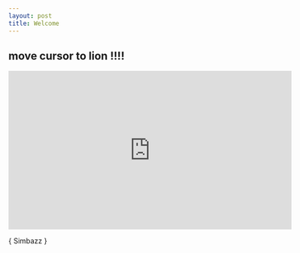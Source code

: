 ```yaml
---
layout: post
title: Welcome
---
```


## move cursor to **lion** !!!!

    
  <iframe width="560" height="315" src="https://www.youtube.com/embed/IUqENZaRU0s" frameborder="0" allowfullscreen></iframe>
                               
    
      
{ Simbazz }
